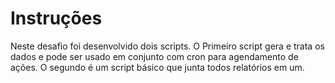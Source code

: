 # Instruções

Neste desafio foi desenvolvido dois scripts.
O Primeiro script gera e trata os dados e pode ser usado em conjunto com cron para agendamento de ações. O segundo é um script básico que junta todos relatórios em um.
